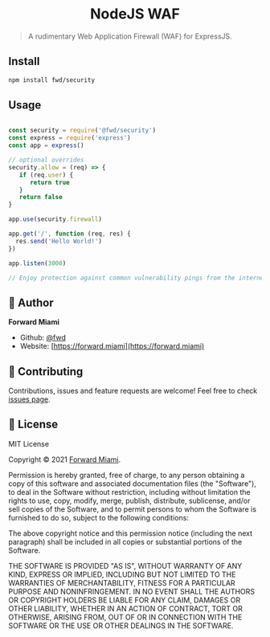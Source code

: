 <h1 align="center">NodeJS WAF</h1>

> A rudimentary Web Application Firewall (WAF) for ExpressJS.

## Install

```sh
npm install fwd/security
```

## Usage

```js

const security = require('@fwd/security')
const express = require('express')
const app = express()

// optional overrides
security.allow = (req) => {
   if (req.user) {
      return true
   }
   return false
}

app.use(security.firewall)

app.get('/', function (req, res) {
  res.send('Hello World!')
})

app.listen(3000)

// Enjoy protection against common vulnerability pings from the internet.

```

## 👤 Author

**Forward Miami**

* Github: [@fwd](https://github.com/fwd)
* Website: [https://forward.miami](https://forward.miami)

## 🤝 Contributing

Contributions, issues and feature requests are welcome! Feel free to check [issues page](https://github.com/fwd/auth/issues).

## 📝 License

MIT License

Copyright © 2021 [Forward Miami](https://forward.miami).

Permission is hereby granted, free of charge, to any person obtaining a copy of this software and associated documentation files (the "Software"), to deal in the Software without restriction, including without limitation the rights to use, copy, modify, merge, publish, distribute, sublicense, and/or sell copies of the Software, and to permit persons to whom the Software is furnished to do so, subject to the following conditions:

The above copyright notice and this permission notice (including the next paragraph) shall be included in all copies or substantial portions of the Software.

THE SOFTWARE IS PROVIDED "AS IS", WITHOUT WARRANTY OF ANY KIND, EXPRESS OR IMPLIED, INCLUDING BUT NOT LIMITED TO THE WARRANTIES OF MERCHANTABILITY, FITNESS FOR A PARTICULAR PURPOSE AND NONINFRINGEMENT. IN NO EVENT SHALL THE AUTHORS OR COPYRIGHT HOLDERS BE LIABLE FOR ANY CLAIM, DAMAGES OR OTHER LIABILITY, WHETHER IN AN ACTION OF CONTRACT, TORT OR OTHERWISE, ARISING FROM, OUT OF OR IN CONNECTION WITH THE SOFTWARE OR THE USE OR OTHER DEALINGS IN THE SOFTWARE.
